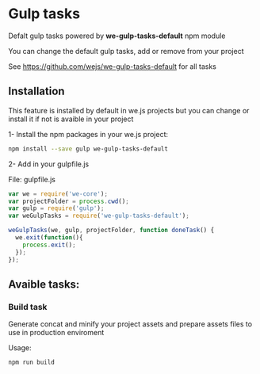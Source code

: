 # Gulp tasks

Defalt gulp tasks powered by **we-gulp-tasks-default** npm module
 
You can change the default gulp tasks, add or remove from your project

See https://github.com/wejs/we-gulp-tasks-default for all tasks

## Installation

This feature is installed by default in we.js projects but you can change or install it if not is avaible in your project

1- Install the npm packages in your we.js project:
```sh
npm install --save gulp we-gulp-tasks-default
```

2- Add in your gulpfile.js

File: gulpfile.js

```js
var we = require('we-core');
var projectFolder = process.cwd();
var gulp = require('gulp');
var weGulpTasks = require('we-gulp-tasks-default');

weGulpTasks(we, gulp, projectFolder, function doneTask() {
  we.exit(function(){
    process.exit();
  });
});
```

## Avaible tasks:

### Build task

Generate concat and minify your project assets and prepare assets files to use in production enviroment

Usage:

```sh
npm run build
```